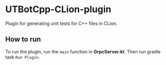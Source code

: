 # UTBotCpp-CLion-plugin
<!-- Plugin description -->
Plugin for generating unit tests for C++ files in CLion.

## How to run

To run the plugin, run the `main` function in **GrpcServer.kt**. Then run 
gradle task `Run Plugin`.
<!-- Plugin description end -->